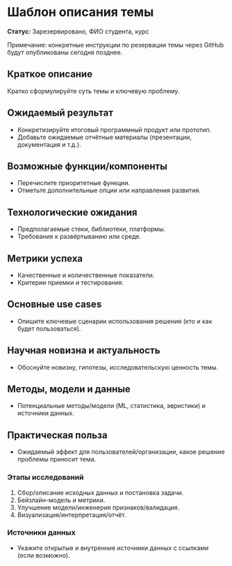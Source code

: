 # Шаблон описания темы

**Статус:** Зарезервировано, ФИО студента, курс

Примечание: конкретные инструкции по резервации темы через GitHub будут опубликованы сегодня позднее.

## Краткое описание
Кратко сформулируйте суть темы и ключевую проблему.

## Ожидаемый результат
- Конкретизируйте итоговый программный продукт или прототип.
- Добавьте ожидаемые отчётные материалы (презентации, документация и т.д.).

## Возможные функции/компоненты
- Перечислите приоритетные функции.
- Отметьте дополнительные опции или направления развития.

## Технологические ожидания
- Предполагаемые стеки, библиотеки, платформы.
- Требования к развёртыванию или среде.

## Метрики успеха
- Качественные и количественные показатели.
- Критерии приемки и тестирования.

## Основные use cases

- Опишите ключевые сценарии использования решения (кто и как будет пользоваться).

## Научная новизна и актуальность

- Обоснуйте новизну, гипотезы, исследовательскую ценность темы.

## Методы, модели и данные

- Потенциальные методы/модели (ML, статистика, эвристики) и источники данных.

## Практическая польза

- Ожидаемый эффект для пользователей/организации, какое решение проблемы приносит тема.

### Этапы исследований

1. Сбор/описание исходных данных и постановка задачи.
2. Бейзлайн-модель и метрики.
3. Улучшение модели/инженерия признаков/валидация.
4. Визуализация/интерпретация/отчёт.

### Источники данных

- Укажите открытые и внутренние источники данных с ссылками (если возможно).

